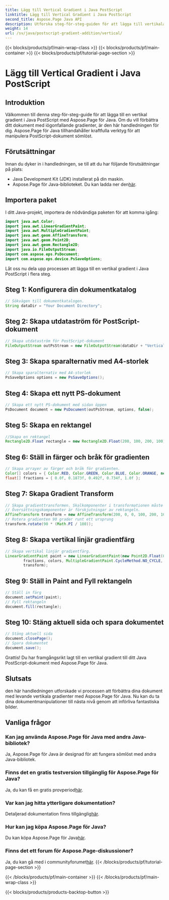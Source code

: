 ```yaml
---
title: Lägg till Vertical Gradient i Java PostScript
linktitle: Lägg till Vertical Gradient i Java PostScript
second_title: Aspose.Page Java API
description: Utforska steg-för-steg-guiden för att lägga till vertikala gradienter i Java PostScript med Aspose.Page för Java. Förbättra dina dokument utan ansträngning med livfulla bilder.
weight: 14
url: /sv/java/postscript-gradient-addition/vertical/
---
```


{{< blocks/products/pf/main-wrap-class >}}
{{< blocks/products/pf/main-container >}}
{{< blocks/products/pf/tutorial-page-section >}}

# Lägg till Vertical Gradient i Java PostScript

## Introduktion
Välkommen till denna steg-för-steg-guide för att lägga till en vertikal gradient i Java PostScript med Aspose.Page för Java. Om du vill förbättra ditt dokument med iögonfallande gradienter, är den här handledningen för dig. Aspose.Page för Java tillhandahåller kraftfulla verktyg för att manipulera PostScript-dokument sömlöst.
## Förutsättningar
Innan du dyker in i handledningen, se till att du har följande förutsättningar på plats:
- Java Development Kit (JDK) installerat på din maskin.
-  Aspose.Page för Java-biblioteket. Du kan ladda ner den[här](https://releases.aspose.com/page/java/).
## Importera paket
I ditt Java-projekt, importera de nödvändiga paketen för att komma igång:
```java
import java.awt.Color;
import java.awt.LinearGradientPaint;
import java.awt.MultipleGradientPaint;
import java.awt.geom.AffineTransform;
import java.awt.geom.Point2D;
import java.awt.geom.Rectangle2D;
import java.io.FileOutputStream;
import com.aspose.eps.PsDocument;
import com.aspose.eps.device.PsSaveOptions;
```
Låt oss nu dela upp processen att lägga till en vertikal gradient i Java PostScript i flera steg.
## Steg 1: Konfigurera din dokumentkatalog
```java
// Sökvägen till dokumentkatalogen.
String dataDir = "Your Document Directory";
```
## Steg 2: Skapa utdataström för PostScript-dokument
```java
// Skapa utdataström för PostScript-dokument
FileOutputStream outPsStream = new FileOutputStream(dataDir + "VerticalGradient_outPS.ps");
```
## Steg 3: Skapa sparalternativ med A4-storlek
```java
// Skapa sparalternativ med A4-storlek
PsSaveOptions options = new PsSaveOptions();
```
## Steg 4: Skapa ett nytt PS-dokument
```java
// Skapa ett nytt PS-dokument med sidan öppen
PsDocument document = new PsDocument(outPsStream, options, false);
```
## Steg 5: Skapa en rektangel
```java
//Skapa en rektangel
Rectangle2D.Float rectangle = new Rectangle2D.Float(200, 100, 200, 100);
```
## Steg 6: Ställ in färger och bråk för gradienten
```java
// Skapa arrayer av färger och bråk för gradienten.
Color[] colors = { Color.RED, Color.GREEN, Color.BLUE, Color.ORANGE, new Color(85, 107, 47) };
float[] fractions = { 0.0f, 0.1873f, 0.492f, 0.734f, 1.0f };
```
## Steg 7: Skapa Gradient Transform
```java
// Skapa gradienttransformen. Skalkomponenter i transformationen måste vara lika med rektangelns bredd och höjd.
// Översättningskomponenter är förskjutningar av rektangeln.
AffineTransform transform = new AffineTransform(200, 0, 0, 100, 200, 100);
// Rotera gradienten 90 grader runt ett ursprung
transform.rotate(90 * (Math.PI / 180));
```
## Steg 8: Skapa vertikal linjär gradientfärg
```java
// Skapa vertikal linjär gradientfärg.
LinearGradientPaint paint = new LinearGradientPaint(new Point2D.Float(0, 0), new Point2D.Float(200, 100),
        fractions, colors, MultipleGradientPaint.CycleMethod.NO_CYCLE, MultipleGradientPaint.ColorSpaceType.SRGB,
        transform);
```
## Steg 9: Ställ in Paint and Fyll rektangeln
```java
// Ställ in färg
document.setPaint(paint);
// Fyll rektangeln
document.fill(rectangle);
```
## Steg 10: Stäng aktuell sida och spara dokumentet
```java
// Stäng aktuell sida
document.closePage();
// Spara dokumentet
document.save();
```
Grattis! Du har framgångsrikt lagt till en vertikal gradient till ditt Java PostScript-dokument med Aspose.Page för Java.
## Slutsats
den här handledningen utforskade vi processen att förbättra dina dokument med levande vertikala gradienter med Aspose.Page för Java. Nu kan du ta dina dokumentmanipulationer till nästa nivå genom att införliva fantastiska bilder.
## Vanliga frågor
### Kan jag använda Aspose.Page för Java med andra Java-bibliotek?
Ja, Aspose.Page för Java är designad för att fungera sömlöst med andra Java-bibliotek.
### Finns det en gratis testversion tillgänglig för Aspose.Page för Java?
 Ja, du kan få en gratis provperiod[här](https://releases.aspose.com/).
### Var kan jag hitta ytterligare dokumentation?
 Detaljerad dokumentation finns tillgänglig[här](https://reference.aspose.com/page/java/).
### Hur kan jag köpa Aspose.Page för Java?
 Du kan köpa Aspose.Page för Java[här](https://purchase.aspose.com/buy).
### Finns det ett forum för Aspose.Page-diskussioner?
 Ja, du kan gå med i communityforumet[här](https://forum.aspose.com/c/page/39).
{{< /blocks/products/pf/tutorial-page-section >}}

{{< /blocks/products/pf/main-container >}}
{{< /blocks/products/pf/main-wrap-class >}}

{{< blocks/products/products-backtop-button >}}
